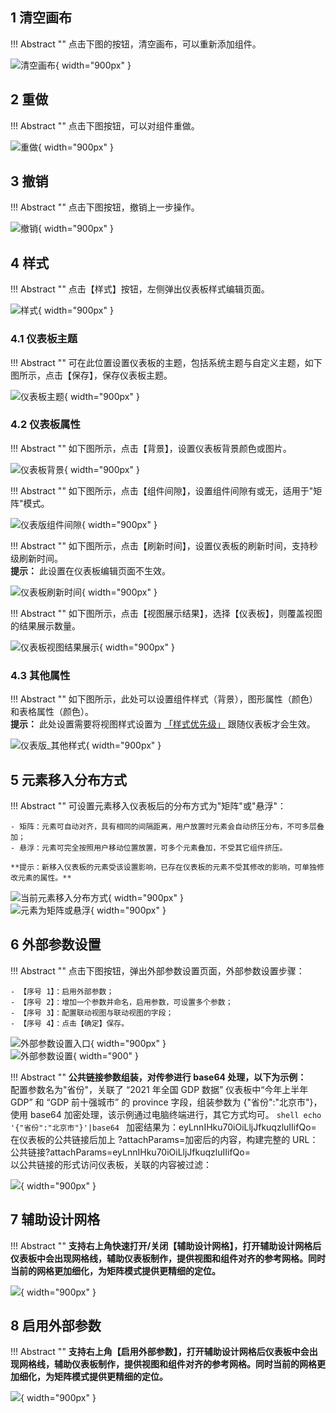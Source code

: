 ## 1 清空画布

!!! Abstract ""
	点击下图的按钮，清空画布，可以重新添加组件。

![清空画布](../img/dashboard_generation/清空画布.png){ width="900px" }

## 2 重做

!!! Abstract ""
	点击下图按钮，可以对组件重做。

![重做](../img/dashboard_generation/重做.png){ width="900px" }

## 3 撤销

!!! Abstract ""
	点击下图按钮，撤销上一步操作。

![撤销](../img/dashboard_generation/撤销.png){ width="900px" }

## 4 样式

!!! Abstract ""
	点击【样式】按钮，左侧弹出仪表板样式编辑页面。

![样式](../img/dashboard_generation/样式.png){ width="900px" }

### 4.1 仪表板主题

!!! Abstract ""
	可在此位置设置仪表板的主题，包括系统主题与自定义主题，如下图所示，点击【保存】，保存仪表板主题。
	
![仪表板主题](../img/dashboard_generation/仪表板主题.png){ width="900px" }

### 4.2 仪表板属性

!!! Abstract ""
	如下图所示，点击【背景】，设置仪表板背景颜色或图片。

![仪表板背景](../img/dashboard_generation/仪表板背景.png){ width="900px" }

!!! Abstract ""
	如下图所示，点击【组件间隙】，设置组件间隙有或无，适用于"矩阵"模式。

![仪表版组件间隙](../img/dashboard_generation/仪表版组件间隙.png){ width="900px" }

!!! Abstract ""
	如下图所示，点击【刷新时间】，设置仪表板的刷新时间，支持秒级刷新时间。  
	**提示：** 此设置在仪表板编辑页面不生效。

![仪表板刷新时间](../img/dashboard_generation/仪表板刷新时间.png){ width="900px" }

!!! Abstract ""
	如下图所示，点击【视图展示结果】，选择【仪表板】，则覆盖视图的结果展示数量。

![仪表板视图结果展示](../img/dashboard_generation/仪表板视图结果展示.png){ width="900px" }

### 4.3 其他属性

!!! Abstract ""
	如下图所示，此处可以设置组件样式（背景），图形属性（颜色）和表格属性（颜色）。  
	**提示：** 此处设置需要将视图样式设置为 [「样式优先级」](../view_module/view_design/#3) 跟随仪表板才会生效。

![仪表版_其他样式](../img/dashboard_generation/仪表版_其他样式.png){ width="900px" }

## 5 元素移入分布方式

!!! Abstract ""
	可设置元素移入仪表板后的分布方式为"矩阵"或"悬浮"：

    - 矩阵：元素可自动对齐，具有相同的间隔距离，用户放置时元素会自动挤压分布，不可多层叠加；
    - 悬浮：元素可完全按照用户移动位置放置，可多个元素叠加，不受其它组件挤压。  

    **提示：新移入仪表板的元素受该设置影响，已存在仪表板的元素不受其修改的影响，可单独修改元素的属性。**

![当前元素移入分布方式](../img/dashboard_generation/当前元素移入分布方式.png){ width="900px" }  
![元素为矩阵或悬浮](../img/dashboard_generation/元素为矩阵或悬浮-单独修改元素.png){ width="900px" }

## 6 外部参数设置

!!! Abstract ""
	点击下图按钮，弹出外部参数设置页面，外部参数设置步骤：

	- 【序号 1】：启用外部参数；
	- 【序号 2】：增加一个参数并命名，启用参数，可设置多个参数；
	- 【序号 3】：配置联动视图与联动视图的字段；
	- 【序号 4】：点击【确定】保存。

![外部参数设置入口](../img/dashboard_generation/外部参数设置入口.png){ width="900px" }  
![外部参数设置](../img/dashboard_generation/外部参数设置.png){ width="900" }

!!! Abstract ""
	**公共链接参数组装，对传参进行 base64 处理，以下为示例：**  
	配置参数名为"省份"，关联了 “2021 年全国 GDP 数据” 仪表板中“今年上半年 GDP” 和 “GDP 前十强城市” 的 province 字段，组装参数为 {"省份":"北京市"}，使用 base64 加密处理，该示例通过电脑终端进行，其它方式均可。
	```shell
	echo '{"省份":"北京市"}'|base64
	```
	加密结果为：eyLnnIHku70iOiLljJfkuqzluIIifQo=  
	在仪表板的公共链接后加上  ?attachParams=加密后的内容，构建完整的 URL：公共链接?attachParams=eyLnnIHku70iOiLljJfkuqzluIIifQo=  
	以公共链接的形式访问仪表板，关联的内容被过滤：

![](../img/dashboard_generation/外部参数设置_效果预览.png){ width="900px" }


## 7 辅助设计网格

!!! Abstract ""
	**支持右上角快速打开/关闭【辅助设计网格】，打开辅助设计网格后仪表板中会出现网格线，辅助仪表板制作，提供视图和组件对齐的参考网格。同时当前的网格更加细化，为矩阵模式提供更精细的定位。**

![](../img/dashboard_generation/辅助设计网格.png){ width="900px" }


## 8 启用外部参数

!!! Abstract ""
	**支持右上角【启用外部参数】，打开辅助设计网格后仪表板中会出现网格线，辅助仪表板制作，提供视图和组件对齐的参考网格。同时当前的网格更加细化，为矩阵模式提供更精细的定位。**

![](../img/dashboard_generation/启用外部参数.png){ width="900px" }

